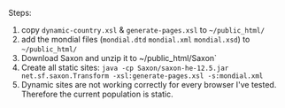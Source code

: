 Steps:
1. copy `dynamic-country.xsl` & `generate-pages.xsl` to `~/public_html/`
2. add the mondial files (`mondial.dtd`  `mondial.xml`  `mondial.xsd`) to `~/public_html/`
3. Download Saxon and unzip it to ~/public_html/Saxon`
4. Create all static sites: `java -cp Saxon/saxon-he-12.5.jar net.sf.saxon.Transform -xsl:generate-pages.xsl -s:mondial.xml`
5. Dynamic sites are not working correctly for every browser I've tested. Therefore the current population is static.